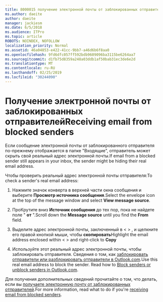 ```yaml
---
title: 8000015 получение электронной почты от заблокированных отправителей в Outlook.com
ms.author: daeite
author: daeite
manager: jackiesm
ms.date: 6/5/2018
ms.audience: ITPro
ms.topic: article
ROBOTS: NOINDEX, NOFOLLOW
localization_priority: Normal
ms.assetid: 46a04853-e422-41cc-9bb7-a46d6b6f8aa0
ms.openlocfilehash: 9fd6dfc057ff592bdb9609096ba3115be6264aa7
ms.sourcegitcommit: d1fb75d8359a248a03ddb1af50bab31ec3de6e2d
ms.translationtype: MT
ms.contentlocale: ru-RU
ms.lasthandoff: 02/25/2019
ms.locfileid: "30244090"
---
```

# <a name="receiving-email-from-blocked-senders"></a><span data-ttu-id="29947-102">Получение электронной почты от заблокированных отправителей</span><span class="sxs-lookup"><span data-stu-id="29947-102">Receiving email from blocked senders</span></span>

<span data-ttu-id="29947-103">Если сообщение электронной почты от заблокированного отправителя по-прежнему отображается в папке "Входящие", отправитель может скрыть свой реальный адрес электронной почты.</span><span class="sxs-lookup"><span data-stu-id="29947-103">If email from a blocked sender still appears in your inbox, the sender might be hiding their real email address.</span></span>
  
<span data-ttu-id="29947-104">Чтобы проверить реальный адрес электронной почты отправителя:</span><span class="sxs-lookup"><span data-stu-id="29947-104">To check a sender's real email address:</span></span>
  
1. <span data-ttu-id="29947-105">Нажмите значок конверта в верхней части окна сообщения и выберите **Просмотр источника сообщения**.</span><span class="sxs-lookup"><span data-stu-id="29947-105">Select the envelope icon at the top of the message window and select **View message source**.</span></span>
    
2. <span data-ttu-id="29947-106">ПроКрутите вниз **Источник сообщения** до тех пор, пока не найдете поле " **от** ".</span><span class="sxs-lookup"><span data-stu-id="29947-106">Scroll down the **Message source** until you find the **From** field.</span></span> 
    
3. <span data-ttu-id="29947-107">Выделите адрес электронной почты, заключенный в \< \> , и щелкните его правой кнопкой мыши, чтобы **скопировать**</span><span class="sxs-lookup"><span data-stu-id="29947-107">Highlight the email address enclosed within \< \> and right-click to **Copy**</span></span>
    
4. <span data-ttu-id="29947-p101">Используйте этот реальный адрес электронной почты, чтобы заблокировать отправителя. Сведения о том, как [заблокировать отправители или разблокировать отправители в Outlook.com](https://support.office.com/article/afba1c94-77bb-4f50-8b85-057cf52f4d5e.aspx).</span><span class="sxs-lookup"><span data-stu-id="29947-p101">Use this real email address to block the sender. Read how to [Block senders or unblock senders in Outlook.com](https://support.office.com/article/afba1c94-77bb-4f50-8b85-057cf52f4d5e.aspx).</span></span>
    
<span data-ttu-id="29947-110">Для получения дополнительных сведений прочитайте о том, что делать, если вы [получаете электронную почту от заблокированных отправителей](https://go.microsoft.com/fwlink/p/?linkid=2002011&amp;clcid=0x409).</span><span class="sxs-lookup"><span data-stu-id="29947-110">For more information, read what to do if you're [receiving email from blocked senders](https://go.microsoft.com/fwlink/p/?linkid=2002011&amp;clcid=0x409).</span></span>
  

